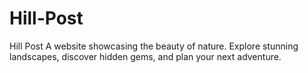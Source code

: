 # Hill-Post
Hill Post  A website showcasing the beauty of nature. Explore stunning landscapes, discover hidden gems, and plan your next adventure.
